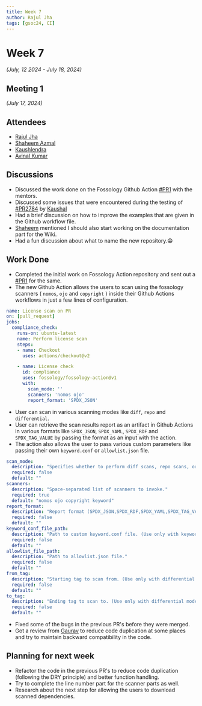 ```yaml
---
title: Week 7
author: Rajul Jha
tags: [gsoc24, CI]
---
```

<!--
SPDX-License-Identifier: CC-BY-SA-4.0

SPDX-FileCopyrightText: 2024 Rajul Jha <rajuljha49gmail.com>
-->

# Week 7
*(July, 12 2024 - July 18, 2024)*

## Meeting 1
*(July 17, 2024)*

## Attendees

* [Rajul Jha](https://github.com/rajuljha)
* [Shaheem Azmal](https://github.com/shaheemazmalmmd)
* [Kaushlendra](https://github.com/Kaushl2208)
* [Avinal Kumar](https://github.com/avinal)

## Discussions

* Discussed the work done on the Fossology Github Action [#PR1](https://github.com/fossology/fossology-action/pull/1) with the mentors.
* Discussed some issues that were encountered during the testing of [#PR2784](https://github.com/fossology/fossology/pull/2784) by [Kaushal](https://github.com/Kaushl2208)
* Had a brief discussion on how to improve the examples that are given in the Github workflow file.
* [Shaheem](https://github.com/shaheemazmalmmd) mentioned I should also start working on the documentation part for the Wiki.
* Had a fun discussion about what to name the new repository.😁

## Work Done

* Completed the initial work on Fossology Action repository and sent out a [#PR1](https://github.com/fossology/fossology-action/pull/1) for the same.
* The new Github Action allows the users to scan using the fossology scanners ( `nomos`, `ojo` and `copyright` ) inside their Github Actions workflows in just a few lines of configuration.

```yaml
name: License scan on PR
on: [pull_request]
jobs:
  compliance_check:
    runs-on: ubuntu-latest
    name: Perform license scan
    steps:
    - name: Checkout
      uses: actions/checkout@v2

    - name: License check
      id: compliance
      uses: fossology/fossology-action@v1
      with:
        scan_mode: ''
        scanners: 'nomos ojo'
        report_format: 'SPDX_JSON'

```

* User can scan in various scanning modes like `diff`, `repo` and `differential`.
* User can retrieve the scan results report as an artifact in Github Actions in various formats like `SPDX_JSON`, `SPDX_YAML`, `SPDX_RDF` and `SPDX_TAG_VALUE` by passing the format as an input with the action.
* The action also allows the user to pass various custom parameters like passing their own `keyword.conf` or `allowlist.json` file.

```yaml
scan_mode:
  description: "Specifies whether to perform diff scans, repo scans, or differential scans. Leave blank for diff scans."
  required: false
  default: ""
scanners:
  description: "Space-separated list of scanners to invoke."
  required: true
  default: "nomos ojo copyright keyword"
report_format:
  description: "Report format (SPDX_JSON,SPDX_RDF,SPDX_YAML,SPDX_TAG_VALUE) to print the results in."
  required: false
  default: ""
keyword_conf_file_path:
  description: "Path to custom keyword.conf file. (Use only with keyword scanner set to True)"
  required: false
  default: ""
allowlist_file_path:
  description: "Path to allowlist.json file."
  required: false
  default: ""
from_tag:
  description: "Starting tag to scan from. (Use only with differential mode)"
  required: false
  default: ""
to_tag:
  description: "Ending tag to scan to. (Use only with differential mode)"
  required: false
  default: ""
```

* Fixed some of the bugs in the previous PR's before they were merged.
* Got a review from [Gaurav](https://github.com/GMishx) to reduce code duplication at some places and try to maintain backward compatibility in the code.

## Planning for next week
* Refactor the code in the previous PR's to reduce code duplication (following the DRY principle) and better function handling.
* Try to complete the line number part for the scanner parts as well.
* Research about the next step for allowing the users to download scanned dependencies.
